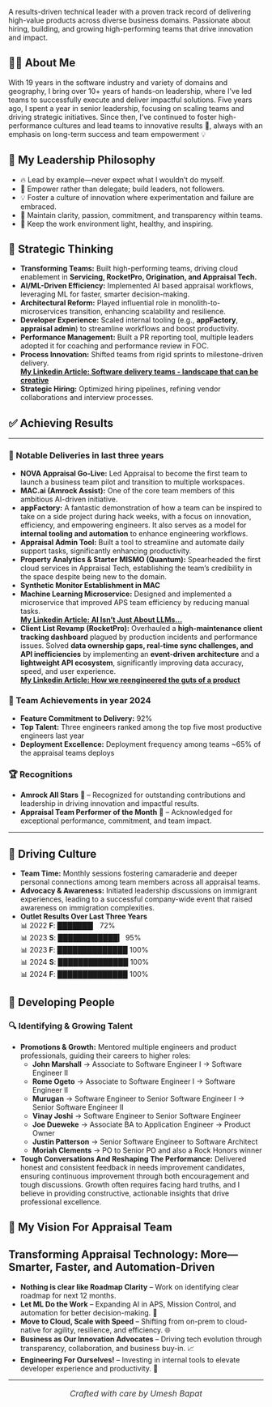 A results-driven technical leader with a proven track record of delivering high-value products across diverse business domains. Passionate about hiring, building, and growing high-performing teams that drive innovation and impact.  
## 👨‍💻 About Me
With 19 years in the software industry and variety of domains and geography, I bring over 10+ years of hands-on leadership, where I've led teams to successfully execute and deliver impactful solutions. Five years ago, I spent a year in senior leadership, focusing on scaling teams and driving strategic initiatives. Since then, I’ve continued to foster high-performance cultures and lead teams to innovative results 🚀, always with an emphasis on long-term success and team empowerment 💡

## 🌟 My Leadership Philosophy  
- 🔥 Lead by example—never expect what I wouldn’t do myself.  
- 🚀 Empower rather than delegate; build leaders, not followers.  
- 💡 Foster a culture of innovation where experimentation and failure are embraced.  
- 🎯 Maintain clarity, passion, commitment, and transparency within teams.  
- 🌱 Keep the work environment light, healthy, and inspiring.  

## 🧠 Strategic Thinking  
- **Transforming Teams:** Built high-performing teams, driving cloud enablement in **Servicing, RocketPro, Origination, and Appraisal Tech.**  
- **AI/ML-Driven Efficiency:** Implemented AI based appraisal workflows, leveraging ML for faster, smarter decision-making.  
- **Architectural Reform:** Played influential role in monolith-to-microservices transition, enhancing scalability and resilience.  
- **Developer Experience:** Scaled internal tooling (e.g., **appFactory**, **appraisal admin**) to streamline workflows and boost productivity.  
- **Performance Management:** Built a PR reporting tool, multiple leaders adopted it for coaching and performance review in FOC.  
- **Process Innovation:** Shifted teams from rigid sprints to milestone-driven delivery.  
  [**My Linkedin Article: Software delivery teams - landscape that can be creative**](https://www.linkedin.com/pulse/software-delivery-teams-landscape-can-creative-umesh-bapat-paxmc/?trackingId=%2Bx7%2FL3h9Tb%2BWnCxwY6gA4A%3D%3D)  
- **Strategic Hiring:** Optimized hiring pipelines, refining vendor collaborations and interview processes.  

## ✅ Achieving Results  
---
### 🎯 Notable Deliveries in last three years
- **NOVA Appraisal Go-Live:** Led Appraisal to become the first team to launch a business team pilot and transition to multiple workspaces.  
- **MAC.ai (Amrock Assist):** One of the core team members of this ambitious AI-driven initiative.
- **appFactory:** A fantastic demonstration of how a team can be inspired to take on a side project during hack weeks, with a focus on innovation, efficiency, and empowering engineers. It also serves as a model for **internal tooling and automation** to enhance engineering workflows.
- **Appraisal Admin Tool:** Built a tool to streamline and automate daily support tasks, significantly enhancing productivity.  
- **Property Analytics & Starter MISMO (Quantum):** Spearheaded the first cloud services in Appraisal Tech, establishing the team’s credibility in the space despite being new to the domain.
- **Synthetic Monitor Establishment in MAC**
- **Machine Learning Microservice:** Designed and implemented a microservice that improved APS team efficiency by reducing manual tasks.\
**[My Linkedin Article: AI Isn’t Just About LLMs...](https://www.linkedin.com/pulse/ai-isnt-just-llmssmall-smart-solutions-can-drive-big-impact-bapat-jnu0c/?trackingId=%2Bx7%2FL3h9Tb%2BWnCxwY6gA4A%3D%3D)**
- **Client List Revamp (RocketPro):** Overhauled a **high-maintenance client tracking dashboard** plagued by production incidents and performance issues. Solved **data ownership gaps, real-time sync challenges, and API inefficiencies** by implementing an **event-driven architecture** and a **lightweight API ecosystem**, significantly improving data accuracy, speed, and user experience.\
  **[My Linkedin Article: How we reengineered the guts of a product](https://www.linkedin.com/pulse/how-we-reengineered-guts-product-umesh-bapat-xgsvc/?trackingId=%2Bx7%2FL3h9Tb%2BWnCxwY6gA4A%3D%3D)**  

### 🎯 Team Achievements in year 2024  
- **Feature Commitment to Delivery:** 92%  
- **Top Talent:** Three engineers ranked among the top five most productive engineers last year  
- **Deployment Excellence:** Deployment frequency among teams ~65% of the appraisal teams deploys

### 🏆 Recognitions  
- **Amrock All Stars** 🥇 – Recognized for outstanding contributions and leadership in driving innovation and impactful results.  
- **Appraisal Team Performer of the Month** 🌟 – Acknowledged for exceptional performance, commitment, and team impact.  

---

## 🤝 Driving Culture  
- **Team Time:** Monthly sessions fostering camaraderie and deeper personal connections among team members across all appraisal teams.  
- **Advocacy & Awareness:** Initiated leadership discussions on immigrant experiences, leading to a successful company-wide event that raised awareness on immigration complexities.  
- **Outlet Results Over Last Three Years**  
📊 2022 **F**: ███████▏ 72%  
📊 2023 **S**: ████████████▎ 95%  
📊 2023 **F**: ██████████████ 100%  
📊 2024 **S**: ██████████████ 100%  
📊 2024 **F**: ██████████████ 100%  

## 🌱 Developing People  
### 🔍 Identifying & Growing Talent  
- **Promotions & Growth:** Mentored multiple engineers and product professionals, guiding their careers to higher roles:  
  - **John Marshall** → Associate to Software Engineer I → Software Engineer II  
  - **Rome Ogeto** → Associate to Software Engineer I → Software Engineer II  
  - **Murugan** → Software Engineer to Senior Software Engineer I → Senior Software Engineer II  
  - **Vinay Joshi** → Software Engineer to Senior Software Engineer  
  - **Joe Dueweke** → Associate BA to Application Engineer → Product Owner  
  - **Justin Patterson** → Senior Software Engineer to Software Architect
  - **Moriah Clements** → PO to Senior PO and also a Rock Honors winner
- **Tough Conversations And Reshaping The Performance:** Delivered honest and consistent feedback in needs improvement candidates, ensuring continuous improvement through both encouragement and tough discussions. Growth often requires facing hard truths, and I believe in providing constructive, actionable insights that drive professional excellence.  

## 🚀 My Vision For Appraisal Team
## Transforming Appraisal Technology: More—Smarter, Faster, and Automation-Driven  
- **Nothing is clear like Roadmap Clarity** – Work on identifying clear roadmap for next 12 months.
- **Let ML Do the Work** – Expanding AI in APS, Mission Control, and automation for better decision-making. 🤖
- **Move to Cloud, Scale with Speed** – Shifting from on-prem to cloud-native for agility, resilience, and efficiency. 🌐  
- **Business as Our Innovation Advocates** – Driving tech evolution through transparency, collaboration, and business buy-in. 📈  
- **Engineering For Ourselves!** – Investing in internal tools to elevate developer experience and productivity. 🔧

---
<p align="center" style="font-size: 16px; color: #333; font-style: italic;">
  Crafted with care by Umesh Bapat
</p>
 

